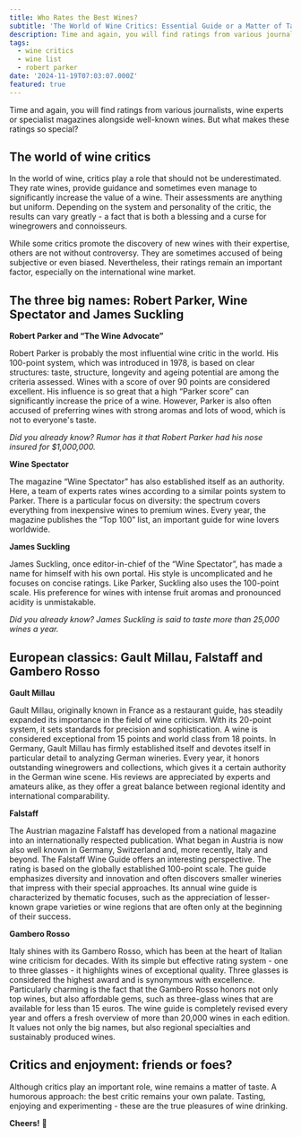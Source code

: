 ```yaml
---
title: Who Rates the Best Wines?
subtitle: 'The World of Wine Critics: Essential Guide or a Matter of Taste?'
description: Time and again, you will find ratings from various journalists, wine experts or specialist magazines alongside well-known wines. But what makes these ratings so special?
tags:
  - wine critics
  - wine list
  - robert parker
date: '2024-11-19T07:03:07.000Z'
featured: true
---
```


Time and again, you will find ratings from various journalists, wine experts or specialist magazines alongside well-known wines. But what makes these ratings so special?

## The world of wine critics

In the world of wine, critics play a role that should not be underestimated. They rate wines, provide guidance and sometimes even manage to significantly increase the value of a wine. Their assessments are anything but uniform. Depending on the system and personality of the critic, the results can vary greatly - a fact that is both a blessing and a curse for winegrowers and connoisseurs.

While some critics promote the discovery of new wines with their expertise, others are not without controversy. They are sometimes accused of being subjective or even biased. Nevertheless, their ratings remain an important factor, especially on the international wine market.

## The three big names: Robert Parker, Wine Spectator and James Suckling

**Robert Parker and “The Wine Advocate”**

Robert Parker is probably the most influential wine critic in the world. His 100-point system, which was introduced in 1978, is based on clear structures: taste, structure, longevity and ageing potential are among the criteria assessed. Wines with a score of over 90 points are considered excellent. His influence is so great that a high “Parker score” can significantly increase the price of a wine. However, Parker is also often accused of preferring wines with strong aromas and lots of wood, which is not to everyone's taste.

_Did you already know?_ _Rumor has it that Robert Parker had his nose insured for $1,000,000._

**Wine Spectator**

The magazine “Wine Spectator” has also established itself as an authority. Here, a team of experts rates wines according to a similar points system to Parker. There is a particular focus on diversity: the spectrum covers everything from inexpensive wines to premium wines. Every year, the magazine publishes the “Top 100” list, an important guide for wine lovers worldwide.

**James Suckling**

James Suckling, once editor-in-chief of the “Wine Spectator”, has made a name for himself with his own portal. His style is uncomplicated and he focuses on concise ratings. Like Parker, Suckling also uses the 100-point scale. His preference for wines with intense fruit aromas and pronounced acidity is unmistakable.

_Did you already know?_ _James Suckling is said to taste more than 25,000 wines a year._

## European classics: Gault Millau, Falstaff and Gambero Rosso

**Gault Millau**

Gault Millau, originally known in France as a restaurant guide, has steadily expanded its importance in the field of wine criticism. With its 20-point system, it sets standards for precision and sophistication. A wine is considered exceptional from 15 points and world class from 18 points. In Germany, Gault Millau has firmly established itself and devotes itself in particular detail to analyzing German wineries. Every year, it honors outstanding winegrowers and collections, which gives it a certain authority in the German wine scene. His reviews are appreciated by experts and amateurs alike, as they offer a great balance between regional identity and international comparability.

**Falstaff**

The Austrian magazine Falstaff has developed from a national magazine into an internationally respected publication. What began in Austria is now also well known in Germany, Switzerland and, more recently, Italy and beyond. The Falstaff Wine Guide offers an interesting perspective. The rating is based on the globally established 100-point scale. The guide emphasizes diversity and innovation and often discovers smaller wineries that impress with their special approaches. Its annual wine guide is characterized by thematic focuses, such as the appreciation of lesser-known grape varieties or wine regions that are often only at the beginning of their success.

**Gambero Rosso**

Italy shines with its Gambero Rosso, which has been at the heart of Italian wine criticism for decades. With its simple but effective rating system - one to three glasses - it highlights wines of exceptional quality. Three glasses is considered the highest award and is synonymous with excellence. Particularly charming is the fact that the Gambero Rosso honors not only top wines, but also affordable gems, such as three-glass wines that are available for less than 15 euros. The wine guide is completely revised every year and offers a fresh overview of more than 20,000 wines in each edition. It values not only the big names, but also regional specialties and sustainably produced wines.

## Critics and enjoyment: friends or foes?

Although critics play an important role, wine remains a matter of taste. A humorous approach: the best critic remains your own palate. Tasting, enjoying and experimenting - these are the true pleasures of wine drinking.

**Cheers!** 🍷
